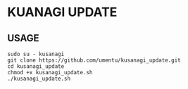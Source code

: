 # KUANAGI UPDATE

## USAGE
```
sudo su - kusanagi
git clone https://github.com/umentu/kusanagi_update.git
cd kusanagi_update
chmod +x kusanagi_update.sh
./kusanagi_update.sh
```